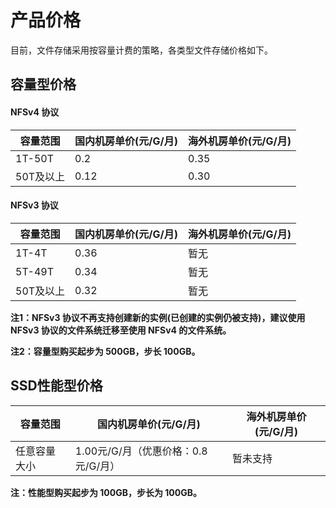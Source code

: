 



# 产品价格



目前，文件存储采用按容量计费的策略，各类型文件存储价格如下。

## 容量型价格

#### NFSv4 协议

| 容量范围   | 国内机房单价(元/G/月) |海外机房单价(元/G/月) |
| ------ | ------------- |------------- |
| 1T-50T  | 0.2          |0.35          |
| 50T及以上 | 0.12          |0.30        |

#### NFSv3 协议

| 容量范围   | 国内机房单价(元/G/月) |海外机房单价(元/G/月) |
| ------ | ------------- |------------- |
| 1T-4T  | 0.36          |   暂无      |
| 5T-49T | 0.34          |   暂无       |
| 50T及以上 | 0.32          |   暂无    |

**注1：NFSv3 协议不再支持创建新的实例(已创建的实例仍被支持)，建议使用 NFSv3 协议的文件系统迁移至使用 NFSv4 的文件系统。**

**注2：容量型购买起步为 500GB，步长 100GB。**

## SSD性能型价格

| 容量范围   | 国内机房单价(元/G/月)            |海外机房单价(元/G/月)    |
| ------ | ------------------------ |-------------- |
| 任意容量大小 | 1.00元/G/月（优惠价格：0.8元/G/月） |暂未支持  |

**注：性能型购买起步为 100GB，步长为 100GB。**
